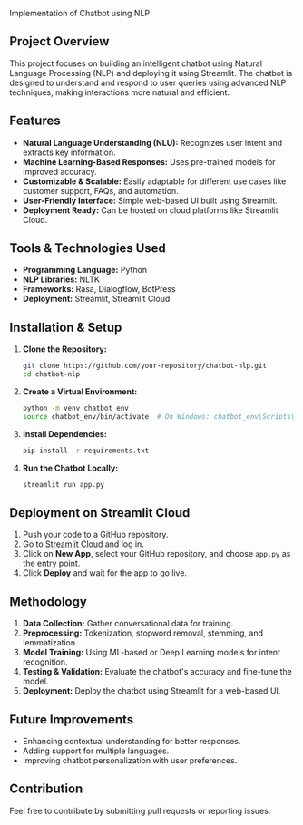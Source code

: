 Implementation of Chatbot using NLP 

## Project Overview
This project focuses on building an intelligent chatbot using Natural Language Processing (NLP) and deploying it using Streamlit. The chatbot is designed to understand and respond to user queries using advanced NLP techniques, making interactions more natural and efficient.

## Features
- **Natural Language Understanding (NLU):** Recognizes user intent and extracts key information.
- **Machine Learning-Based Responses:** Uses pre-trained models for improved accuracy.
- **Customizable & Scalable:** Easily adaptable for different use cases like customer support, FAQs, and automation.
- **User-Friendly Interface:** Simple web-based UI built using Streamlit.
- **Deployment Ready:** Can be hosted on cloud platforms like Streamlit Cloud.

## Tools & Technologies Used
- **Programming Language:** Python
- **NLP Libraries:** NLTK
- **Frameworks:** Rasa, Dialogflow, BotPress
- **Deployment:** Streamlit, Streamlit Cloud

## Installation & Setup
1. **Clone the Repository:**  
   ```sh
   git clone https://github.com/your-repository/chatbot-nlp.git
   cd chatbot-nlp
   ```
2. **Create a Virtual Environment:**  
   ```sh
   python -m venv chatbot_env
   source chatbot_env/bin/activate  # On Windows: chatbot_env\Scripts\activate
   ```
3. **Install Dependencies:**  
   ```sh
   pip install -r requirements.txt
   ```
4. **Run the Chatbot Locally:**  
   ```sh
   streamlit run app.py
   ```

## Deployment on Streamlit Cloud
1. Push your code to a GitHub repository.
2. Go to [Streamlit Cloud](https://share.streamlit.io/) and log in.
3. Click on **New App**, select your GitHub repository, and choose `app.py` as the entry point.
4. Click **Deploy** and wait for the app to go live.

## Methodology
1. **Data Collection:** Gather conversational data for training.
2. **Preprocessing:** Tokenization, stopword removal, stemming, and lemmatization.
3. **Model Training:** Using ML-based or Deep Learning models for intent recognition.
4. **Testing & Validation:** Evaluate the chatbot's accuracy and fine-tune the model.
5. **Deployment:** Deploy the chatbot using Streamlit for a web-based UI.

## Future Improvements
- Enhancing contextual understanding for better responses.
- Adding support for multiple languages.
- Improving chatbot personalization with user preferences.

## Contribution
Feel free to contribute by submitting pull requests or reporting issues.



